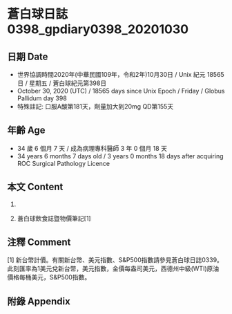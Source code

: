 [_metadata_:encoding]: - "utf-8"
[_metadata_:language]: - "zh-Hant-TW"
[_metadata_:fileformat]: - "markdown"
[_metadata_:MIME_type]: - "text/plain"
[_metadata_:markdown_version]: - "commonmark version 0.29"
[_metadata_:markdown_spec]: - "https://spec.commonmark.org/0.29/"

# 蒼白球日誌0398_gpdiary0398_20201030 #

## 日期 Date ##

* 世界協調時間2020年(中華民國109年，令和2年)10月30日 / Unix 紀元 18565 日 / 星期五 / 蒼白球紀元第398日
* October 30, 2020 (UTC) / 18565 days since Unix Epoch / Friday / Globus Pallidum day 398
* 特殊註記: 口服A酸第181天，劑量加大到20mg QD第155天

## 年齡 Age ##

* 34 歲 6 個月 7 天 / 成為病理專科醫師 3 年 0 個月 18 天
* 34 years 6 months 7 days old / 3 years 0 months 18 days after acquiring ROC Surgical Pathology Licence

## 本文 Content ##

1. 

    
2. 蒼白球飲食誌暨物價筆記[1]

    

## 注釋 Comment ##

[1] 新台幣計價。有關新台幣、美元指數、S&P500指數請參見蒼白球日誌0339。此刻匯率為1美元兌新台幣，美元指數，金價每盎司美元，西德州中級(WTI)原油價格每桶美元，S&P500指數。



## 附錄 Appendix ##

